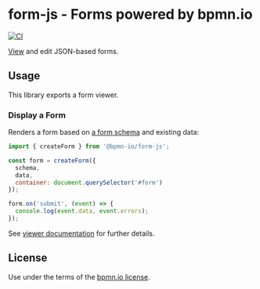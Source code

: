 # form-js - Forms powered by bpmn.io

[![CI](https://github.com/bpmn-io/form-js/workflows/CI/badge.svg)](https://github.com/bpmn-io/form-js/actions?query=workflow%3ACI)

[View](./packages/form-js-viewer) and edit JSON-based forms.


## Usage

This library exports a form viewer.

### Display a Form

Renders a form based on [a form schema](./docs/FORM_DEFINITION.md) and existing data:

```javascript
import { createForm } from '@bpmn-io/form-js';

const form = createForm({
  schema,
  data,
  container: document.querySelector('#form')
});

form.on('submit', (event) => {
  console.log(event.data, event.errors);
});
```

See [viewer documentation](./packages/form-js-viewer) for further details.


## License

Use under the terms of the [bpmn.io license](http://bpmn.io/license).
